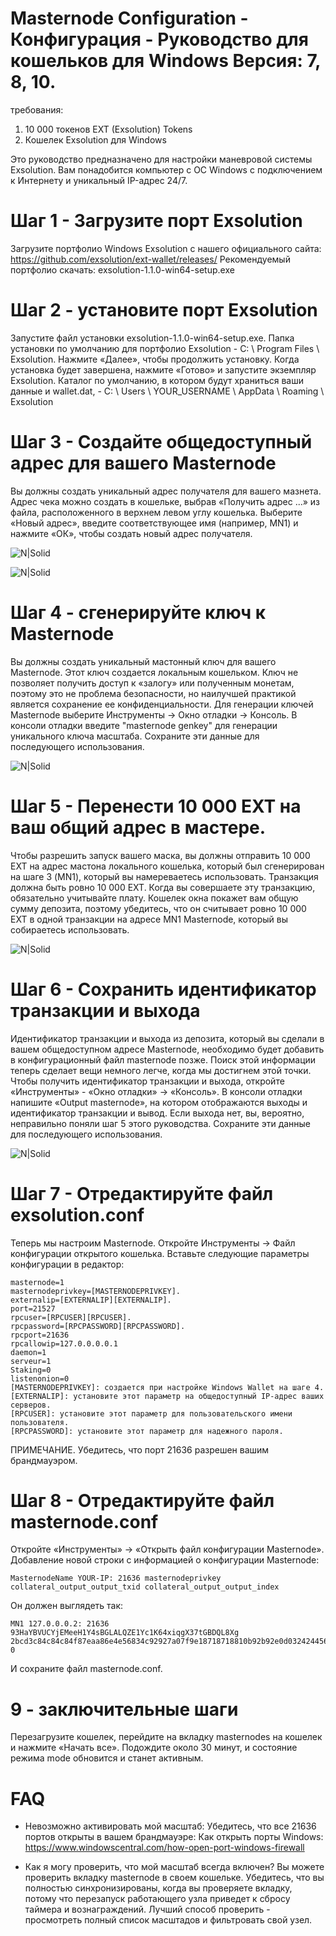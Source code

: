# Masternode Configuration - Конфигурация - Руководство для кошельков для Windows Версия: 7, 8, 10.
требования:
1. 10 000 токенов EXT (Exsolution) Tokens
2. Кошелек Exsolution для Windows


Это руководство предназначено для настройки маневровой системы Exsolution. Вам понадобится компьютер с ОС Windows с подключением к Интернету и уникальный IP-адрес 24/7.

# Шаг 1 - Загрузите порт Exsolution
Загрузите портфолио Windows Exsolution с нашего официального сайта: https://github.com/exsolution/ext-wallet/releases/
Рекомендуемый портфолио скачать: exsolution-1.1.0-win64-setup.exe

# Шаг 2 - установите порт Exsolution
Запустите файл установки exsolution-1.1.0-win64-setup.exe. Папка установки по умолчанию для портфолио Exsolution - C: \ Program Files \ Exsolution. Нажмите «Далее», чтобы продолжить установку. Когда установка будет завершена, нажмите «Готово» и запустите экземпляр Exsolution. Каталог по умолчанию, в котором будут храниться ваши данные и wallet.dat, - C: \ Users \ YOUR_USERNAME \ AppData \ Roaming \ Exsolution

# Шаг 3 - Создайте общедоступный адрес для вашего Masternode
Вы должны создать уникальный адрес получателя для вашего мазнета. Адрес чека можно создать в кошельке, выбрав «Получить адрес ...» из файла, расположенного в верхнем левом углу кошелька. Выберите «Новый адрес», введите соответствующее имя (например, MN1) и нажмите «ОК», чтобы создать новый адрес получателя.

![N|Solid](https://thumb.ibb.co/iu4DWK/EXT_EXSOLUTION_MASTERNODE_PROOF_OF_STAKE_POS_SECURE_1.png)

![N|Solid](https://thumb.ibb.co/bZRSrK/EXT_EXSOLUTION_MASTERNODE_PROOF_OF_STAKE_POS_SECURE_2.png)


# Шаг 4 - сгенерируйте ключ к Masternode
Вы должны создать уникальный мастонный ключ для вашего Masternode. Этот ключ создается локальным кошельком. Ключ не позволяет получить доступ к «залогу» или полученным монетам, поэтому это не проблема безопасности, но наилучшей практикой является сохранение ее конфиденциальности.
Для генерации ключей Masternode выберите Инструменты -> Окно отладки -> Консоль.
В консоли отладки введите "masternode genkey" для генерации уникального ключа масштаба. Сохраните эти данные для последующего использования.

![N|Solid](https://thumb.ibb.co/bBNBJz/EXT_EXSOLUTION_MASTERNODE_PROOF_OF_STAKE_POS_SECURE_3.png)

# Шаг 5 - Перенести 10 000 EXT на ваш общий адрес в мастере.
Чтобы разрешить запуск вашего маска, вы должны отправить 10 000 EXT на адрес мастона локального кошелька, который был сгенерирован на шаге 3 (MN1), который вы намереваетесь использовать. Транзакция должна быть ровно 10 000 EXT. Когда вы совершаете эту транзакцию, обязательно учитывайте плату. Кошелек окна покажет вам общую сумму депозита, поэтому убедитесь, что он считывает ровно 10 000 EXT в одной транзакции на адресе MN1 Masternode, который вы собираетесь использовать.

 ![N|Solid](https://thumb.ibb.co/gTVyyz/EXT_EXSOLUTION_MASTERNODE_PROOF_OF_STAKE_POS_SECURE_5.png)

# Шаг 6 - Сохранить идентификатор транзакции и выхода
Идентификатор транзакции и выхода из депозита, который вы сделали в вашем общедоступном адресе Masternode, необходимо будет добавить в конфигурационный файл masternode позже. Поиск этой информации теперь сделает вещи немного легче, когда мы достигнем этой точки. Чтобы получить идентификатор транзакции и выхода, откройте «Инструменты» - «Окно отладки» -> «Консоль». В консоли отладки напишите «Output masternode», на котором отображаются выходы и идентификатор транзакции и вывод. Если выхода нет, вы, вероятно, неправильно поняли шаг 5 этого руководства. Сохраните эти данные для последующего использования.

 ![N|Solid](https://thumb.ibb.co/gFOwke/EXT_EXSOLUTION_MASTERNODE_PROOF_OF_STAKE_POS_SECURE_.png)
# Шаг 7 - Отредактируйте файл exsolution.conf
Теперь мы настроим Masternode. Откройте Инструменты -> Файл конфигурации открытого кошелька.
Вставьте следующие параметры конфигурации в редактор:
```
masternode=1
masternodeprivkey=[MASTERNODEPRIVKEY].
externalip=[EXTERNALIP][EXTERNALIP].
port=21527
rpcuser=[RPCUSER][RPCUSER].
rpcpassword=[RPCPASSWORD][RPCPASSWORD].
rpcport=21636
rpcallowip=127.0.0.0.0.1
daemon=1
serveur=1
Staking=0
listenonion=0
[MASTERNODEPRIVKEY]: создается при настройке Windows Wallet на шаге 4.
[EXTERNALIP]: установите этот параметр на общедоступный IP-адрес ваших серверов.
[RPCUSER]: установите этот параметр для пользовательского имени пользователя.
[RPCPASSWORD]: установите этот параметр для надежного пароля.
```

ПРИМЕЧАНИЕ. Убедитесь, что порт 21636 разрешен вашим брандмауэром.

# Шаг 8 - Отредактируйте файл masternode.conf
Откройте «Инструменты» -> «Открыть файл конфигурации Masternode».
Добавление новой строки с информацией о конфигурации Masternode:
```
MasternodeName YOUR-IP: 21636 masternodeprivkey collateral_output_output_txid collateral_output_output_index
```
Он должен выглядеть так:
```
MN1 127.0.0.0.2: 21636 93HaYBVUCYjEMeeH1Y4sBGLALQZE1Yc1K64xiqgX37tGBDQL8Xg 2bcd3c84c84c84f87eaa86e4e56834c92927a07f9e18718718810b92b92e0d032424456a67a67c 0
```
И сохраните файл masternode.conf.

# 9 - заключительные шаги
Перезагрузите кошелек, перейдите на вкладку masternodes на кошелек и нажмите «Начать все». Подождите около 30 минут, и состояние режима mode обновится и станет активным.


# FAQ
- Невозможно активировать мой масштаб:
Убедитесь, что все 21636 портов открыты в вашем брандмауэре:
Как открыть порты Windows: https://www.windowscentral.com/how-open-port-windows-firewall

- Как я могу проверить, что мой масштаб всегда включен?
Вы можете проверить вкладку masternode в своем кошельке.
Убедитесь, что вы полностью синхронизированы, когда вы проверяете вкладку, потому что перезапуск работающего узла приведет к сбросу таймера и вознаграждений.
Лучший способ проверить - просмотреть полный список масштадов и фильтровать свой узел.

